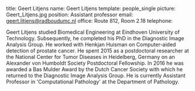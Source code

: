 title: Geert Litjens
name: Geert Litjens
template: people_single
picture: Geert_Litjens.jpg
position: Assistant professor
email: geert.litjens@radboudumc.nl
office: Route 812, Room 2.18
telephone:

Geert Litjens studied Biomedical Engineering at Eindhoven University of Technology. Subsequently, he completed his PhD in the Diagnostic Image Analysis Group. He worked with Henkjan Huisman on Computer-aided detection of prostate cancer. He spent 2015 as a postdoctoral researcher at the National Center for Tumor Diseases in Heidelberg, Germany on an Alexander von Humboldt Society Postdoctoral Fellowship. In 2016 he was awarded a Bas Mulder Award by the Dutch Cancer Society with which he returned to the Diagnostic Image Analysis Group. He is currently Assistant Professor in 'Computational Pathology' at the Department of Pathology.
